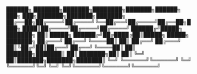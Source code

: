 ██████╗ ███████╗███████╗████████╗███████╗██████╗ ███╗   ███╗███████╗███████╗███████╗
██╔══██╗██╔════╝██╔════╝╚══██╔══╝██╔════╝██╔══██╗████╗ ████║██╔════╝██╔════╝██╔════╝
██████╔╝█████╗  ███████╗   ██║   █████╗  ██████╔╝██╔████╔██║█████╗  █████╗  ███████╗
██╔═══╝ ██╔══╝  ╚════██║   ██║   ██╔══╝  ██╔═══╝ ██║╚██╔╝██║██╔══╝  ██╔══╝  ╚════██║
██║     ███████╗███████║   ██║   ███████╗██║     ██║ ╚═╝ ██║███████╗███████╗███████║
╚═╝     ╚══════╝╚══════╝   ╚═╝   ╚══════╝╚═╝     ╚═╝     ╚═╝╚══════╝╚══════╝╚══════╝
